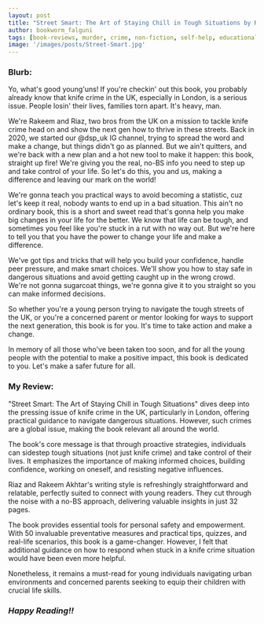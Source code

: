 ```yaml
---
layout: post
title: "Street Smart: The Art of Staying Chill in Tough Situations by Riaz Akhtar & Rakeem Akhtar"
author: bookworm_falguni
tags: [book-reviews, murder, crime, non-fiction, self-help, educational, guide, death, habits, London, UK]
image: '/images/posts/Street-Smart.jpg'
---
```


### **Blurb:**
Yo, what's good young'uns! If you're checkin' out this book, you probably already know that knife crime in the UK, especially in London, is a serious issue. People losin' their lives, families torn apart. It's heavy, man.

We're Rakeem and Riaz, two bros from the UK on a mission to tackle knife crime head on and show the next gen how to thrive in these streets. Back in 2020, we started our @dsp_uk IG channel, trying to spread the word and make a change, but things didn't go as planned. But we ain't quitters, and we're back with a new plan and a hot new tool to make it happen: this book, straight up fire! We're giving you the real, no-BS info you need to step up and take control of your life. So let's do this, you and us, making a difference and leaving our mark on the world!

We're gonna teach you practical ways to avoid becoming a statistic, cuz let's keep it real, nobody wants to end up in a bad situation. This ain't no ordinary book, this is a short and sweet read that's gonna help you make big changes in your life for the better. We know that life can be tough, and sometimes you feel like you're stuck in a rut with no way out. But we're here to tell you that you have the power to change your life and make a difference.

We've got tips and tricks that will help you build your confidence, handle peer pressure, and make smart choices. We'll show you how to stay safe in dangerous situations and avoid getting caught up in the wrong crowd. We're not gonna sugarcoat things, we're gonna give it to you straight so you can make informed decisions.

So whether you're a young person trying to navigate the tough streets of the UK, or you're a concerned parent or mentor looking for ways to support the next generation, this book is for you. It's time to take action and make a change.

In memory of all those who've been taken too soon, and for all the young people with the potential to make a positive impact, this book is dedicated to you. Let's make a safer future for all.

### **My Review:**
"Street Smart: The Art of Staying Chill in Tough Situations" dives deep into the pressing issue of knife crime in the UK, particularly in London, offering practical guidance to navigate dangerous situations. However, such crimes are a global issue, making the book relevant all around the world.

The book's core message is that through proactive strategies, individuals can sidestep tough situations (not just knife crime) and take control of their lives. It emphasizes the importance of making informed choices, building confidence, working on oneself, and resisting negative influences.

Riaz and Rakeem Akhtar's writing style is refreshingly straightforward and relatable, perfectly suited to connect with young readers. They cut through the noise with a no-BS approach, delivering valuable insights in just 32 pages.

The book provides essential tools for personal safety and empowerment. With 50 invaluable preventative measures and practical tips, quizzes, and real-life scenarios, this book is a game-changer. However, I felt that additional guidance on how to respond when stuck in a knife crime situation would have been even more helpful. 

Nonetheless, it remains a must-read for young individuals navigating urban environments and concerned parents seeking to equip their children with crucial life skills.


### ***Happy Reading!!***

